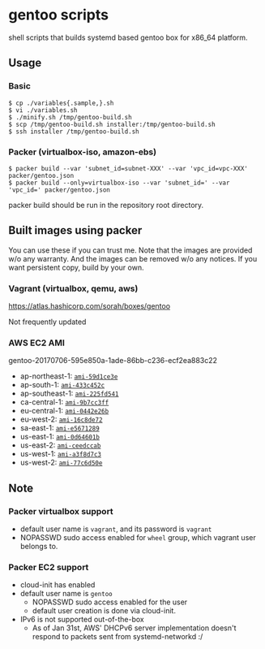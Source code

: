 # gentoo scripts

shell scripts that builds systemd based gentoo box for x86_64 platform.

## Usage

### Basic

```
$ cp ./variables{.sample,}.sh
$ vi ./variables.sh
$ ./minify.sh /tmp/gentoo-build.sh
$ scp /tmp/gentoo-build.sh installer:/tmp/gentoo-build.sh
$ ssh installer /tmp/gentoo-build.sh
```

### Packer (virtualbox-iso, amazon-ebs)

```
$ packer build --var 'subnet_id=subnet-XXX' --var 'vpc_id=vpc-XXX' packer/gentoo.json
$ packer build --only=virtualbox-iso --var 'subnet_id=' --var 'vpc_id=' packer/gentoo.json
```

packer build should be run in the repository root directory.

## Built images using packer

You can use these if you can trust me. Note that the images are provided w/o any warranty. And the images can be removed w/o any notices.
If you want persistent copy, build by your own.

### Vagrant (virtualbox, qemu, aws)

https://atlas.hashicorp.com/sorah/boxes/gentoo

Not frequently updated

### AWS EC2 AMI

<!-- s/\v^(.+): (.+)$/- \1: [`\2`](https:\/\/console.aws.amazon.com\/ec2\/home?region=\1#launchAmi=\2)/ -->

gentoo-20170706-595e850a-1ade-86bb-c236-ecf2ea883c22

- ap-northeast-1: [`ami-59d1ce3e`](https://console.aws.amazon.com/ec2/home?region=ap-northeast-1#launchAmi=ami-59d1ce3e)
- ap-south-1: [`ami-433c452c`](https://console.aws.amazon.com/ec2/home?region=ap-south-1#launchAmi=ami-433c452c)
- ap-southeast-1: [`ami-225fd541`](https://console.aws.amazon.com/ec2/home?region=ap-southeast-1#launchAmi=ami-225fd541)
- ca-central-1: [`ami-9b7cc3ff`](https://console.aws.amazon.com/ec2/home?region=ca-central-1#launchAmi=ami-9b7cc3ff)
- eu-central-1: [`ami-0442e26b`](https://console.aws.amazon.com/ec2/home?region=eu-central-1#launchAmi=ami-0442e26b)
- eu-west-2: [`ami-16c8de72`](https://console.aws.amazon.com/ec2/home?region=eu-west-2#launchAmi=ami-16c8de72)
- sa-east-1: [`ami-e5671289`](https://console.aws.amazon.com/ec2/home?region=sa-east-1#launchAmi=ami-e5671289)
- us-east-1: [`ami-0d64601b`](https://console.aws.amazon.com/ec2/home?region=us-east-1#launchAmi=ami-0d64601b)
- us-east-2: [`ami-ceedccab`](https://console.aws.amazon.com/ec2/home?region=us-east-2#launchAmi=ami-ceedccab)
- us-west-1: [`ami-a3f8d7c3`](https://console.aws.amazon.com/ec2/home?region=us-west-1#launchAmi=ami-a3f8d7c3)
- us-west-2: [`ami-77c6d50e`](https://console.aws.amazon.com/ec2/home?region=us-west-2#launchAmi=ami-77c6d50e)

## Note

### Packer virtualbox support

- default user name is `vagrant`, and its password is `vagrant`
- NOPASSWD sudo access enabled for `wheel` group, which vagrant user belongs to.

### Packer EC2 support

- cloud-init has enabled
- default user name is `gentoo`
  - NOPASSWD sudo access enabled for the user
  - default user creation is done via cloud-init.
- IPv6 is not supported out-of-the-box
  - As of Jan 31st, AWS' DHCPv6 server implementation doesn't respond to packets sent from systemd-networkd :/
